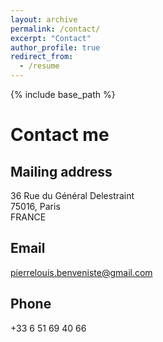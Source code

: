 ```yaml
---
layout: archive
permalink: /contact/
excerpt: "Contact"
author_profile: true
redirect_from:
  - /resume
---
```


{% include base_path %}

Contact me 
=====

## Mailing address

  36 Rue du Général Delestraint <br/>
  75016, Paris <br/>
   FRANCE
   
## Email

  pierrelouis.benveniste@gmail.com
  
## Phone 

  +33 6 51 69 40 66

    
